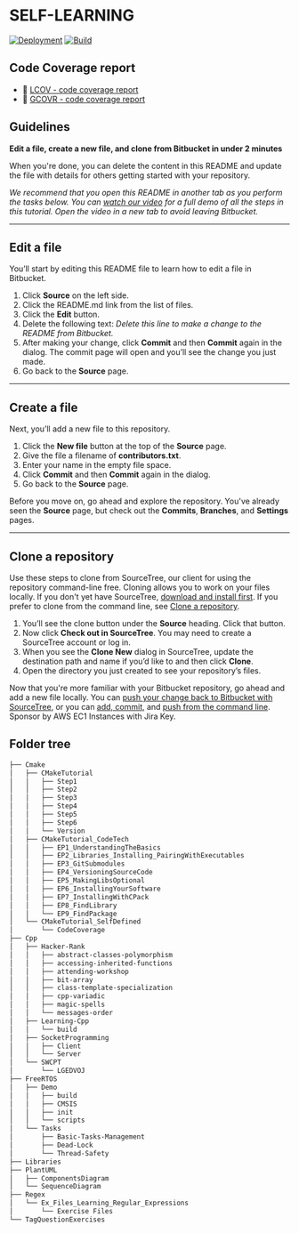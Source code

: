 # SELF-LEARNING

[![Deployment](https://github.com/SangTruongTan/self-learning/actions/workflows/jekyll-gh-pages.yml/badge.svg)](https://github.com/SangTruongTan/self-learning/actions/workflows/jekyll-gh-pages.yml?target=_blank) [![Build](https://github.com/SangTruongTan/self-learning/actions/workflows/github-actions-cmake.yml/badge.svg)](https://github.com/SangTruongTan/self-learning/actions/workflows/github-actions-cmake.yml?target=_blank)

## Code Coverage report
* 📄 [LCOV - code coverage report](https://sangtruongtan.github.io/self-learning/CMakeTutorial_SelfDefined/CodeCoverage/coverages/CodeCoverage_coverage_lcov)
* 📄 [GCOVR - code coverage report](https://sangtruongtan.github.io/self-learning/CMakeTutorial_SelfDefined/CodeCoverage/coverages/CodeCoverage_coverage_gcovr)

## Guidelines

**Edit a file, create a new file, and clone from Bitbucket in under 2 minutes**

When you're done, you can delete the content in this README and update the file with details for others getting started with your repository.

*We recommend that you open this README in another tab as you perform the tasks below. You can [watch our video](https://youtu.be/0ocf7u76WSo) for a full demo of all the steps in this tutorial. Open the video in a new tab to avoid leaving Bitbucket.*

---

## Edit a file

You’ll start by editing this README file to learn how to edit a file in Bitbucket.

1. Click **Source** on the left side.
2. Click the README.md link from the list of files.
3. Click the **Edit** button.
4. Delete the following text: *Delete this line to make a change to the README from Bitbucket.*
5. After making your change, click **Commit** and then **Commit** again in the dialog. The commit page will open and you’ll see the change you just made.
6. Go back to the **Source** page.

---

## Create a file

Next, you’ll add a new file to this repository.

1. Click the **New file** button at the top of the **Source** page.
2. Give the file a filename of **contributors.txt**.
3. Enter your name in the empty file space.
4. Click **Commit** and then **Commit** again in the dialog.
5. Go back to the **Source** page.

Before you move on, go ahead and explore the repository. You've already seen the **Source** page, but check out the **Commits**, **Branches**, and **Settings** pages.

---

## Clone a repository

Use these steps to clone from SourceTree, our client for using the repository command-line free. Cloning allows you to work on your files locally. If you don't yet have SourceTree, [download and install first](https://www.sourcetreeapp.com/). If you prefer to clone from the command line, see [Clone a repository](https://confluence.atlassian.com/x/4whODQ).

1. You’ll see the clone button under the **Source** heading. Click that button.
2. Now click **Check out in SourceTree**. You may need to create a SourceTree account or log in.
3. When you see the **Clone New** dialog in SourceTree, update the destination path and name if you’d like to and then click **Clone**.
4. Open the directory you just created to see your repository’s files.

Now that you're more familiar with your Bitbucket repository, go ahead and add a new file locally. You can [push your change back to Bitbucket with SourceTree](https://confluence.atlassian.com/x/iqyBMg), or you can [add, commit,](https://confluence.atlassian.com/x/8QhODQ) and [push from the command line](https://confluence.atlassian.com/x/NQ0zDQ).
Sponsor by AWS EC1 Instances with Jira Key.

## Folder tree

```bash
├── Cmake
│   ├── CMakeTutorial
│   │   ├── Step1
│   │   ├── Step2
│   │   ├── Step3
│   │   ├── Step4
│   │   ├── Step5
│   │   ├── Step6
│   │   └── Version
│   ├── CMakeTutorial_CodeTech
│   │   ├── EP1_UnderstandingTheBasics
│   │   ├── EP2_Libraries_Installing_PairingWithExecutables
│   │   ├── EP3_GitSubmodules
│   │   ├── EP4_VersioningSourceCode
│   │   ├── EP5_MakingLibsOptional
│   │   ├── EP6_InstallingYourSoftware
│   │   ├── EP7_InstallingWithCPack
│   │   ├── EP8_FindLibrary
│   │   └── EP9_FindPackage
│   └── CMakeTutorial_SelfDefined
│       └── CodeCoverage
├── Cpp
│   ├── Hacker-Rank
│   │   ├── abstract-classes-polymorphism
│   │   ├── accessing-inherited-functions
│   │   ├── attending-workshop
│   │   ├── bit-array
│   │   ├── class-template-specialization
│   │   ├── cpp-variadic
│   │   ├── magic-spells
│   │   └── messages-order
│   ├── Learning-Cpp
│   │   └── build
│   ├── SocketProgramming
│   │   ├── Client
│   │   └── Server
│   └── SWCPT
│       └── LGEDVOJ
├── FreeRTOS
│   ├── Demo
│   │   ├── build
│   │   ├── CMSIS
│   │   ├── init
│   │   └── scripts
│   └── Tasks
│       ├── Basic-Tasks-Management
│       ├── Dead-Lock
│       └── Thread-Safety
├── Libraries
├── PlantUML
│   ├── ComponentsDiagram
│   └── SequenceDiagram
├── Regex
│   └── Ex_Files_Learning_Regular_Expressions
│       └── Exercise Files
└── TagQuestionExercises
```
